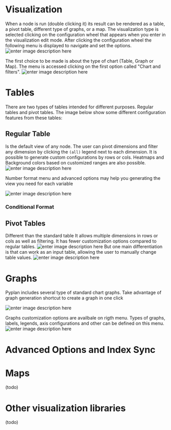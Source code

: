 # Visualization
When a node is run (double clicking it) its result can be rendered as a table, a pivot table, different type of graphs, or a map.
The visualization type is selected clicking on the configuration wheel that appears when you enter in the visualization edit mode. After clicking the configuration wheel the following menu is displayed to navigate and set the options.
![enter image description here](http://img.pyplan.org/viz-edit2.png)

The first choice to be made is about the type of chart (Table, Graph or Map). The menu is accessed clicking on the first option called "Chart and filters".
![enter image description here](http://img.pyplan.org/viz-viz-type1.png)


# Tables
There are two types of tables intended for different purposes. 
Regular tables and pivot tables.
The image below show some different configuration features from these tables:


## Regular Table
Is the default view of any node. The user can pivot dimensions and filter any dimension by clicking the `(all)` legend next to each dimension.
It is possible to generate custom configurations by rows or cols. Heatmaps and Background colors based on customized ranges are also possible.
 ![enter image description here](http://img.pyplan.org/viz-table-standard.png)
 
Number format menu and advanced options may help you generating the view you need for each variable

![enter image description here](http://img.pyplan.org/Vizua_tables_format.png)

### Conditional Format


## Pivot Tables
Different than the standard table It allows multiple dimensions in rows or cols as well as filtering.
It has fewer customization options compared to regular tables.
![enter image description here](http://img.pyplan.org/viz-tables-dif1.png)
But one main differentiation is that can work as an input table, allowing the user to manually change table values.
![enter image description here](http://img.pyplan.org/viz-edit-table.png)
# Graphs
Pyplan includes several type of standard chart graphs.
Take advantage of graph generation shortcut to create a graph in one click

![enter image description here](http://img.pyplan.org/Visua_table_n_graph.png)

Graphs customization options are availbale on rigth menu. 
Types of graphs, labels, legends, axis configurations and other can be defined on this menu.
 ![enter image description here](http://img.pyplan.org/Visua_graph_cust.png)
# Advanced Options and Index Sync
# Maps
(todo)
# Other visualization libraries
(todo)




<!--stackedit_data:
eyJoaXN0b3J5IjpbODExNTI2Njc0LDExNTQzMjM5ODYsMzA3Nz
ExOTI1LDQ1MzkxOTMwNiwxMzkyMzY4NTM4LC02NDU3NjExMjMs
MTAxMTY5NjM3MiwtNzE2MTEwNzM4LC0xMTIyODkwNjk1LC03ND
Q5MjA4MjEsLTExMjI4OTA2OTUsLTc0NDkyMDgyMSwtNzc5MDE4
NjM5LC0yMTE4OTc2MTEyLDE5NDg5NzU5ODEsMTE1NTA5MTM3MS
wtMTA5NTU3NzE1MiwxMTk2MDY1NzIxLC0yODI5Mzk0NjIsMzMx
NTc1OTQ5XX0=
-->